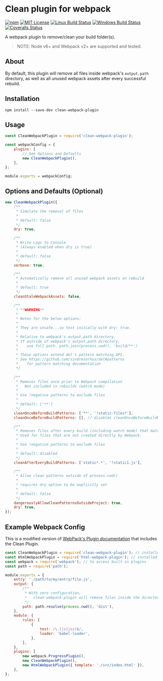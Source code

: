 # Clean plugin for webpack

[![npm][npm-image]][npm-url]
[![MIT License][mit-license-image]][mit-license-url]
[![Linux Build Status][circleci-image]][circleci-url]
[![Windows Build Status][appveyor-image]][appveyor-url]
[![Coveralls Status][coveralls-image]][coveralls-url]

[npm-url]: https://www.npmjs.com/package/clean-webpack-plugin
[npm-image]: https://img.shields.io/npm/v/clean-webpack-plugin.svg?label=npm%20version
[mit-license-url]: LICENSE
[mit-license-image]: https://camo.githubusercontent.com/d59450139b6d354f15a2252a47b457bb2cc43828/68747470733a2f2f696d672e736869656c64732e696f2f6e706d2f6c2f7365727665726c6573732e737667
[circleci-url]: https://circleci.com/gh/johnagan/clean-webpack-plugin/tree/master
[circleci-image]: https://img.shields.io/circleci/project/github/johnagan/clean-webpack-plugin/master.svg?label=linux%20build
[appveyor-url]: https://ci.appveyor.com/project/johnagan/clean-webpack-plugin/branch/master
[appveyor-image]: https://img.shields.io/appveyor/ci/johnagan/clean-webpack-plugin/master.svg?label=windows%20build
[coveralls-url]: https://codecov.io/gh/johnagan/clean-webpack-plugin/branch/master
[coveralls-image]: https://img.shields.io/codecov/c/github/johnagan/clean-webpack-plugin/master.svg

A webpack plugin to remove/clean your build folder(s).

> NOTE: Node v6+ and Webpack v2+ are supported and tested.

## About

By default, this plugin will remove all files inside webpack's `output.path` directory, as well as all unused webpack assets after every successful rebuild.

## Installation

`npm install --save-dev clean-webpack-plugin`

## Usage

```js
const CleanWebpackPlugin = require('clean-webpack-plugin');

const webpackConfig = {
    plugins: [
        // See Options and Defaults
        new CleanWebpackPlugin(),
    ],
};

module.exports = webpackConfig;
```

## Options and Defaults (Optional)

```js
new CleanWebpackPlugin({
    /**
     * Simulate the removal of files
     *
     * default: false
     */
    dry: true,

    /**
     * Write Logs to Console
     * (Always enabled when dry is true)
     *
     * default: false
     */
    verbose: true,

    /**
     * Automatically remove all unused webpack assets on rebuild
     *
     * default: true
     */
    cleanStaleWebpackAssets: false,

    /**
     * **WARNING**
     *
     * Notes for the below options:
     *
     * They are unsafe...so test initially with dry: true.
     *
     * Relative to webpack's output.path directory.
     * If outside of webpack's output.path directory,
     *    use full path. path.join(process.cwd(), 'build/**')
     *
     * These options extend del's pattern matching API.
     * See https://github.com/sindresorhus/del#patterns
     *    for pattern matching documentation
     */

    /**
     * Removes files once prior to Webpack compilation
     *   Not included in rebuilds (watch mode)
     *
     * Use !negative patterns to exclude files
     *
     * default: ['**']
     */
    cleanOnceBeforeBuildPatterns: ['**', '!static-files*'],
    cleanOnceBeforeBuildPatterns: [], // disables cleanOnceBeforeBuildPatterns

    /**
     * Removes files after every build (including watch mode) that match this pattern.
     * Used for files that are not created directly by Webpack.
     *
     * Use !negative patterns to exclude files
     *
     * default: disabled
     */
    cleanAfterEveryBuildPatterns: ['static*.*', '!static1.js'],

    /**
     * Allow clean patterns outside of process.cwd()
     *
     * requires dry option to be explicitly set
     *
     * default: false
     */
    dangerouslyAllowCleanPatternsOutsideProject: true,
    dry: true,
});
```

## Example Webpack Config

This is a modified version of [WebPack's Plugin documentation](https://webpack.js.org/concepts/plugins/) that includes the Clean Plugin.

```js
const CleanWebpackPlugin = require('clean-webpack-plugin'); // installed via npm
const HtmlWebpackPlugin = require('html-webpack-plugin'); // installed via npm
const webpack = require('webpack'); // to access built-in plugins
const path = require('path');

module.exports = {
    entry: './path/to/my/entry/file.js',
    output: {
        /**
         * With zero configuration,
         *   clean-webpack-plugin will remove files inside the directory below
         */
        path: path.resolve(process.cwd(), 'dist'),
    },
    module: {
        rules: [
            {
                test: /\.(js|jsx)$/,
                loader: 'babel-loader',
            },
        ],
    },
    plugins: [
        new webpack.ProgressPlugin(),
        new CleanWebpackPlugin(),
        new HtmlWebpackPlugin({ template: './src/index.html' }),
    ],
};
```
